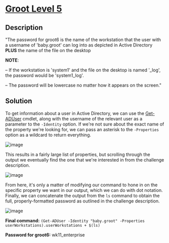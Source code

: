 # [Groot Level 5](https://underthewire.tech/groot-5)
## Description
"The password for groot6 is the name of the workstation that the user with a username of 'baby.groot' can log into as depicted in Active Directory **PLUS** the name of the file on the desktop

**NOTE**:

– If the workstation is 'system1' and the file on the desktop is named '_log', the password would be 'system1_log'.

– The password will be lowercase no matter how it appears on the screen."

## Solution
To get information about a user in Active Directory, we can use the [Get-ADUser](https://learn.microsoft.com/en-us/powershell/module/activedirectory/get-aduser?view=windowsserver2025-ps) cmdlet, along with the username of the relevant user as a parameter to the `-Identity` option. If we're not sure about the exact name of the property we're looking for, we can pass an asterisk to the `-Properties` option as a wildcard to return everything.

![image](https://github.com/user-attachments/assets/d5e01b59-03d3-4326-9ae9-406eb6d97100)

This results in a fairly large list of properties, but scrolling through the output we eventually find the one that we're interested in from the challenge description.

![image](https://github.com/user-attachments/assets/bb9e0331-2171-4e12-9003-3510061c7f8e)

From here, it's only a matter of modifying our command to hone in on the specific property we want in our output, which we can do with dot notation. Finally, we can concatenate the output from the `ls` command to obtain the full, properly-formatted password as outlined in the challenge description.

![image](https://github.com/user-attachments/assets/3301df6b-8e77-4420-8a19-ed8ef8cbe3ca)


**Final command:** `(Get-ADUser -Identity "baby.groot" -Properties userWorkstations).userWorkstations + $(ls)`

**Password for groot6:** wk11_enterprise
